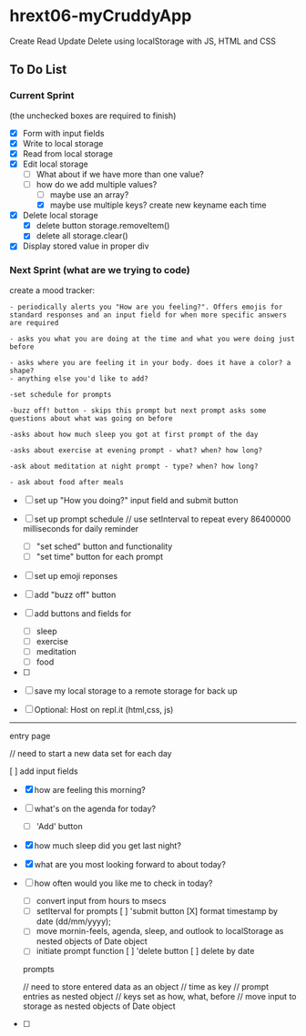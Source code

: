 # hrext06-myCruddyApp
Create Read Update Delete using localStorage with JS, HTML and CSS


## To Do List

### Current Sprint
(the unchecked boxes are required to finish)
- [x] Form with input fields
- [x] Write to local storage
- [x] Read from local storage
- [x] Edit local storage
    - [ ] What about if we have more than one value?
    - [ ] how do we add multiple values?
        - [ ] maybe use an array?
        - [x] maybe use multiple keys? create new keyname each time

- [x] Delete local storage
    - [x] delete button storage.removeItem()
    - [x] delete all storage.clear()
- [x] Display stored value in proper div

### Next Sprint (what are we trying to code)
create a mood tracker:

	- periodically alerts you "How are you feeling?". Offers emojis for standard responses and an input field for when more specific answers are required

	- asks you what you are doing at the time and what you were doing just before

	- asks where you are feeling it in your body. does it have a color? a shape?
	- anything else you'd like to add?

	-set schedule for prompts

	-buzz off! button - skips this prompt but next prompt asks some questions about what was going on before

	-asks about how much sleep you got at first prompt of the day

	-asks about exercise at evening prompt - what? when? how long?

	-ask about meditation at night prompt - type? when? how long?

	- ask about food after meals


- [ ] set up "How you doing?" input field and submit button
- [ ] set up prompt schedule
// use setInterval to repeat every 86400000 milliseconds for daily reminder
	- [ ] "set sched" button and functionality
	- [ ] "set time" button for each prompt
- [ ] set up emoji reponses
- [ ] add "buzz off" button
- [ ] add buttons and fields for
	- [ ] sleep
	- [ ] exercise
	- [ ] meditation
	- [ ] food
- [ ]





- [ ] save my local storage to a remote storage for back up

- [ ] Optional: Host on repl.it (html,css, js)

----------------------------------------------------------

entry page

// need to start a new data set for each day

[ ] add input fields
- [X] how are feeling this morning?
- [ ] what's on the agenda for today?
  - [ ] 'Add' button
- [X] how much sleep did you get last night?
- [X] what are you most looking forward to about today?
- [ ] how often would you like me to check in today?
  - [ ] convert input from hours to msecs
  - [ ] setIterval for prompts
  [ ] 'submit button
    [X] format timestamp by date (dd/mm/yyyy);
  - [ ] move mornin-feels, agenda, sleep, and outlook to localStorage as nested objects of Date object
  - [ ] initiate prompt function
  [ ] 'delete button
    [ ] delete by date

  prompts

  // need to store entered data as an object
    // time as key
      // prompt entries as nested object
      // keys set as how, what, before
      // move input to storage as nested objects of Date object

- [ ]
